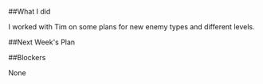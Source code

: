 ##What I did

I worked with Tim on some plans for new enemy types and different levels.

##Next Week's Plan



##Blockers

None